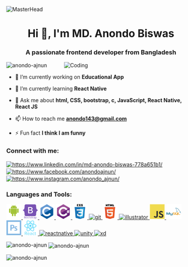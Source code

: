 ![MasterHead](https://media-exp1.licdn.com/dms/image/C5622AQFYhuww8Sa_cw/feedshare-shrink_1280/0/1662755628344?e=1665619200&v=beta&t=j0InuOoEhAE3CTxv6yQEE30yQVwnbK7dPoe6wM_V0A0)
<h1 align="center">Hi 👋, I'm MD. Anondo Biswas</h1>
<h3 align="center">A passionate frontend developer from Bangladesh</h3>
<img align="right" alt="Coding" width="350" src="https://media-exp1.licdn.com/dms/image/C5622AQGnGIyacSlO2A/feedshare-shrink_800/0/1662755786639?e=1665619200&v=beta&t=ljG1ecsr-ZAMlh1htjBHfz3mJcUeFk4YThRF08mp90Y">

<p align="left"> <img src="https://komarev.com/ghpvc/?username=anondo-ajnun&label=Profile%20views&color=0e75b6&style=flat" alt="anondo-ajnun" /> </p>

- 🔭 I’m currently working on **Educational App**

- 🌱 I’m currently learning **React Native**

- 💬 Ask me about **html, CSS, bootstrap, c, JavaScript, React Native, React JS**

- 📫 How to reach me **anondo143@gmail.com**

- ⚡ Fun fact **I think I am funny**

<h3 align="left">Connect with me:</h3>
<p align="left">
<a href="https://linkedin.com/in/https://www.linkedin.com/in/md-anondo-biswas-778a651b1/" target="blank"><img align="center" src="https://raw.githubusercontent.com/rahuldkjain/github-profile-readme-generator/master/src/images/icons/Social/linked-in-alt.svg" alt="https://www.linkedin.com/in/md-anondo-biswas-778a651b1/" height="30" width="40" /></a>
<a href="https://fb.com/https://www.facebook.com/anondoajnun/" target="blank"><img align="center" src="https://raw.githubusercontent.com/rahuldkjain/github-profile-readme-generator/master/src/images/icons/Social/facebook.svg" alt="https://www.facebook.com/anondoajnun/" height="30" width="40" /></a>
<a href="https://instagram.com/https://www.instagram.com/anondo_ajnun/" target="blank"><img align="center" src="https://raw.githubusercontent.com/rahuldkjain/github-profile-readme-generator/master/src/images/icons/Social/instagram.svg" alt="https://www.instagram.com/anondo_ajnun/" height="30" width="40" /></a>
</p>

<h3 align="left">Languages and Tools:</h3>
<p align="left"> <a href="https://developer.android.com" target="_blank" rel="noreferrer"> <img src="https://raw.githubusercontent.com/devicons/devicon/master/icons/android/android-original-wordmark.svg" alt="android" width="40" height="40"/> </a> <a href="https://getbootstrap.com" target="_blank" rel="noreferrer"> <img src="https://raw.githubusercontent.com/devicons/devicon/master/icons/bootstrap/bootstrap-plain-wordmark.svg" alt="bootstrap" width="40" height="40"/> </a> <a href="https://www.cprogramming.com/" target="_blank" rel="noreferrer"> <img src="https://raw.githubusercontent.com/devicons/devicon/master/icons/c/c-original.svg" alt="c" width="40" height="40"/> </a> <a href="https://www.w3schools.com/cs/" target="_blank" rel="noreferrer"> <img src="https://raw.githubusercontent.com/devicons/devicon/master/icons/csharp/csharp-original.svg" alt="csharp" width="40" height="40"/> </a> <a href="https://www.w3schools.com/css/" target="_blank" rel="noreferrer"> <img src="https://raw.githubusercontent.com/devicons/devicon/master/icons/css3/css3-original-wordmark.svg" alt="css3" width="40" height="40"/> </a> <a href="https://git-scm.com/" target="_blank" rel="noreferrer"> <img src="https://www.vectorlogo.zone/logos/git-scm/git-scm-icon.svg" alt="git" width="40" height="40"/> </a> <a href="https://www.w3.org/html/" target="_blank" rel="noreferrer"> <img src="https://raw.githubusercontent.com/devicons/devicon/master/icons/html5/html5-original-wordmark.svg" alt="html5" width="40" height="40"/> </a> <a href="https://www.adobe.com/in/products/illustrator.html" target="_blank" rel="noreferrer"> <img src="https://www.vectorlogo.zone/logos/adobe_illustrator/adobe_illustrator-icon.svg" alt="illustrator" width="40" height="40"/> </a> <a href="https://developer.mozilla.org/en-US/docs/Web/JavaScript" target="_blank" rel="noreferrer"> <img src="https://raw.githubusercontent.com/devicons/devicon/master/icons/javascript/javascript-original.svg" alt="javascript" width="40" height="40"/> </a> <a href="https://www.mysql.com/" target="_blank" rel="noreferrer"> <img src="https://raw.githubusercontent.com/devicons/devicon/master/icons/mysql/mysql-original-wordmark.svg" alt="mysql" width="40" height="40"/> </a> <a href="https://www.photoshop.com/en" target="_blank" rel="noreferrer"> <img src="https://raw.githubusercontent.com/devicons/devicon/master/icons/photoshop/photoshop-line.svg" alt="photoshop" width="40" height="40"/> </a> <a href="https://reactjs.org/" target="_blank" rel="noreferrer"> <img src="https://raw.githubusercontent.com/devicons/devicon/master/icons/react/react-original-wordmark.svg" alt="react" width="40" height="40"/> </a> <a href="https://reactnative.dev/" target="_blank" rel="noreferrer"> <img src="https://reactnative.dev/img/header_logo.svg" alt="reactnative" width="40" height="40"/> </a> <a href="https://unity.com/" target="_blank" rel="noreferrer"> <img src="https://www.vectorlogo.zone/logos/unity3d/unity3d-icon.svg" alt="unity" width="40" height="40"/> </a> <a href="https://www.adobe.com/products/xd.html" target="_blank" rel="noreferrer"> <img src="https://cdn.worldvectorlogo.com/logos/adobe-xd.svg" alt="xd" width="40" height="40"/> </a> </p>

<p><img align="left" src="https://github-readme-stats.vercel.app/api/top-langs?username=anondo-ajnun&show_icons=true&locale=en&layout=compact" alt="anondo-ajnun" /></p>

<p>&nbsp;<img align="center" src="https://github-readme-stats.vercel.app/api?username=anondo-ajnun&show_icons=true&locale=en" alt="anondo-ajnun" /></p>

<p><img align="center" src="https://github-readme-streak-stats.herokuapp.com/?user=anondo-ajnun&" alt="anondo-ajnun" /></p>
